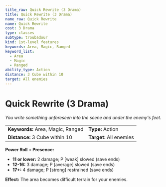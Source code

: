 ```yaml
---
title_raw: Quick Rewrite (3 Drama)
title: Quick Rewrite (3 Drama)
name_raw: Quick Rewrite
name: Quick Rewrite
cost: 3 Drama
type: classes
subtype: troubadour
kind: 1st-level features
keywords: Area, Magic, Ranged
keyword_list:
  - Area
  - Magic
  - Ranged
ability_type: Action
distance: 3 Cube within 10
target: All enemies
---
```


# Quick Rewrite (3 Drama)

*You write something unforeseen into the scene and under the enemy's feet.*

|                                   |                         |
| :-------------------------------- | :---------------------- |
| **Keywords:** Area, Magic, Ranged | **Type:** Action        |
| **Distance:** 3 Cube within 10    | **Target:** All enemies |

**Power Roll + Presence:**

- **11 or lower:** 2 damage; P \[weak\] slowed (save ends)
- **12-16:** 3 damage; P \[average\] slowed (save ends)
- **17+:** 4 damage; P \[strong\] restrained (save ends)

**Effect:** The area becomes difficult terrain for your enemies.
